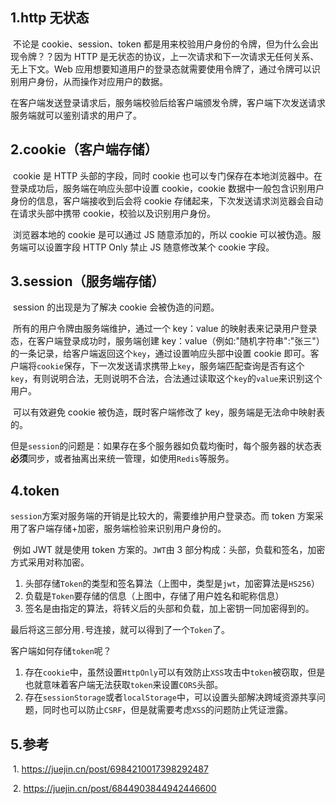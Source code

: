 
## 1.http 无状态

​ 不论是 cookie、session、token 都是用来校验用户身份的令牌，但为什么会出现令牌？？因为 HTTP 是无状态的协议，上一次请求和下一次请求无任何关系、无上下文。Web 应用想要知道用户的登录态就需要使用令牌了，通过令牌可以识别用户身份，从而操作对应用户的数据。

​ 在客户端发送登录请求后，服务端校验后给客户端颁发令牌，客户端下次发送请求服务端就可以鉴别请求的用户了。

## 2.cookie（客户端存储）

​ cookie 是 HTTP 头部的字段，同时 cookie 也可以专门保存在本地浏览器中。在登录成功后，服务端在响应头部中设置 cookie，cookie 数据中一般包含识别用户身份的信息，客户端接收到后会将 cookie 存储起来，下次发送请求浏览器会自动在请求头部中携带 cookie，校验以及识别用户身份。

​ 浏览器本地的 cookie 是可以通过 JS 随意添加的，所以 cookie 可以被伪造。服务端可以设置字段 HTTP Only 禁止 JS 随意修改某个 cookie 字段。

## 3.session（服务端存储）

​ session 的出现是为了解决 cookie 会被伪造的问题。

​ 所有的用户令牌由服务端维护，通过一个 key：value 的映射表来记录用户登录态，在客户端登录成功时，服务端创建 key：value（例如:"随机字符串":"张三"）的一条记录，给客户端返回这个`key`，通过设置响应头部中设置 cookie 即可。客户端将`cookie`保存，下一次发送请求携带上`key`，服务端匹配查询是否有这个`key`，有则说明合法，无则说明不合法，合法通过读取这个`key`的`value`来识别这个用户。

​ 可以有效避免 cookie 被伪造，既时客户端修改了 key，服务端是无法命中映射表的。

​ 但是`session`的问题是：如果存在多个服务器如负载均衡时，每个服务器的状态表**必须**同步，或者抽离出来统一管理，如使用`Redis`等服务。

## 4.token

​ `session`方案对服务端的开销是比较大的，需要维护用户登录态。而 token 方案采用了客户端存储+加密，服务端检验来识别用户身份的。

​ 例如 JWT 就是使用 token 方案的。`JWT`由 3 部分构成：头部，负载和签名，加密方式采用对称加密。

1. 头部存储`Token`的类型和签名算法（上图中，类型是`jwt`，加密算法是`HS256`）
2. 负载是`Token`要存储的信息（上图中，存储了用户姓名和昵称信息）
3. 签名是由指定的算法，将转义后的头部和负载，加上密钥一同加密得到的。

最后将这三部分用`.`号连接，就可以得到了一个`Token`了。

客户端如何存储`token`呢？

1. 存在`cookie`中，虽然设置`HttpOnly`可以有效防止`XSS`攻击中`token`被窃取，但是也就意味着客户端无法获取`token`来设置`CORS`头部。
2. 存在`sessionStorage`或者`localStorage`中，可以设置头部解决跨域资源共享问题，同时也可以防止`CSRF`，但是就需要考虑`XSS`的问题防止凭证泄露。

## 5.参考

​ 1. https://juejin.cn/post/6984210017398292487

​ 2. https://juejin.cn/post/6844903844942446600
